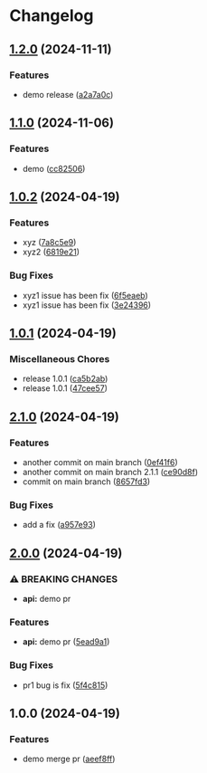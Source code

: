 # Changelog

## [1.2.0](https://github.com/jeffrey-zhang/ST-Y2024/compare/v1.1.0...v1.2.0) (2024-11-11)


### Features

* demo release ([a2a7a0c](https://github.com/jeffrey-zhang/ST-Y2024/commit/a2a7a0c2ce9ede6c550cb88d45df17681644add9))

## [1.1.0](https://github.com/jeffrey-zhang/ST-Y2024/compare/v1.0.2...v1.1.0) (2024-11-06)


### Features

* demo ([cc82506](https://github.com/jeffrey-zhang/ST-Y2024/commit/cc8250617ac37b3a77f855d3a73cf3131c02bdc2))

## [1.0.2](https://github.com/jeffrey-zhang/ST-Y2024/compare/v1.0.1...v1.0.2) (2024-04-19)


### Features

* xyz ([7a8c5e9](https://github.com/jeffrey-zhang/ST-Y2024/commit/7a8c5e9d0871bdb6d64659c6c439681e5d2fc631))
* xyz2 ([6819e21](https://github.com/jeffrey-zhang/ST-Y2024/commit/6819e21506b715cbbeb109eefc2c1a283891a2c6))


### Bug Fixes

* xyz1 issue has been fix ([6f5eaeb](https://github.com/jeffrey-zhang/ST-Y2024/commit/6f5eaeb9a434d3e847c786ff78330831d32fdb97))
* xyz1 issue has been fix ([3e24396](https://github.com/jeffrey-zhang/ST-Y2024/commit/3e243968a59a2cfd12af43feef8dd1efbab51d32))

## [1.0.1](https://github.com/jeffrey-zhang/ST-Y2024/compare/v2.1.0...v1.0.1) (2024-04-19)


### Miscellaneous Chores

* release 1.0.1 ([ca5b2ab](https://github.com/jeffrey-zhang/ST-Y2024/commit/ca5b2ab542747505d9e64dd51a5b52c57d56d602))
* release 1.0.1 ([47cee57](https://github.com/jeffrey-zhang/ST-Y2024/commit/47cee57fe9214890d4e99ab49a1437ab1831af91))

## [2.1.0](https://github.com/jeffrey-zhang/ST-Y2024/compare/v2.0.0...v2.1.0) (2024-04-19)


### Features

* another commit on main branch ([0ef41f6](https://github.com/jeffrey-zhang/ST-Y2024/commit/0ef41f65f5c56bb46f4c44c94ec6149c818dd870))
* another commit on main branch 2.1.1 ([ce90d8f](https://github.com/jeffrey-zhang/ST-Y2024/commit/ce90d8fc78de3e38182bb208589ab64aed9df2c1))
* commit on main branch ([8657fd3](https://github.com/jeffrey-zhang/ST-Y2024/commit/8657fd3477aaf6ae9dd9b1147408a7bbca18e31f))


### Bug Fixes

* add a fix ([a957e93](https://github.com/jeffrey-zhang/ST-Y2024/commit/a957e939a02e7d9c706a2b722d4249ffea9394b4))

## [2.0.0](https://github.com/jeffrey-zhang/ST-Y2024/compare/v1.0.0...v2.0.0) (2024-04-19)


### ⚠ BREAKING CHANGES

* **api:** demo pr

### Features

* **api:** demo pr ([5ead9a1](https://github.com/jeffrey-zhang/ST-Y2024/commit/5ead9a1f62f6eb4c6a2012762f53f1a173de904f))


### Bug Fixes

* pr1 bug is fix ([5f4c815](https://github.com/jeffrey-zhang/ST-Y2024/commit/5f4c815b57dc3f27f5b87dbb35d221ff3e18ca7a))

## 1.0.0 (2024-04-19)


### Features

* demo merge pr ([aeef8ff](https://github.com/jeffrey-zhang/ST-Y2024/commit/aeef8ff6534284f6f140e1eb87a95b3e16364afe))
